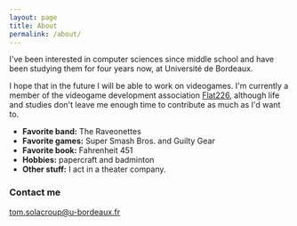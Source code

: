 ```yaml
---
layout: page
title: About
permalink: /about/
---
```


I've been interested in computer sciences since middle school and have been studying them for four years now, at Université de Bordeaux.

I hope that in the future I will be able to work on videogames. I'm currently a member of the videogame development association [Flat226](http://www.flat226.fr/), although life and studies don't leave me enough time to contribute as much as I'd want to.

* __Favorite band:__ The Raveonettes  
* __Favorite games:__ Super Smash Bros. and Guilty Gear  
* __Favorite book:__ Fahrenheit 451
* __Hobbies:__ papercraft and badminton  
* __Other stuff:__ I act in a theater company.  

### Contact me

[tom.solacroup@u-bordeaux.fr](mailto:tom.solacroup@u-bordeaux.fr)
